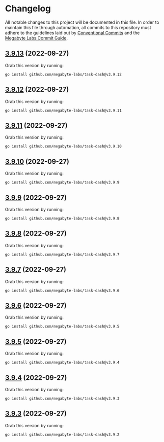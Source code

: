 # Changelog

All notable changes to this project will be documented in this file. In order to maintain this file through automation, all commits to this repository must adhere to the guidelines laid out by [Conventional Commits](https://conventionalcommits.org) and the [Megabyte Labs Commit Guide](https://megabyte.space/docs/contributing/commits).

## [3.9.13](https://gitlab.com/megabyte-labs/go/cli/task-dash/compare/v3.9.12...v3.9.13) (2022-09-27)





Grab this version by running:


```shell
go install github.com/megabyte-labs/task-dash@v3.9.12
```

## [3.9.12](https://gitlab.com/megabyte-labs/go/cli/task-dash/compare/v3.9.11...v3.9.12) (2022-09-27)





Grab this version by running:


```shell
go install github.com/megabyte-labs/task-dash@v3.9.11
```

## [3.9.11](https://gitlab.com/megabyte-labs/go/cli/task-dash/compare/v3.9.10...v3.9.11) (2022-09-27)





Grab this version by running:


```shell
go install github.com/megabyte-labs/task-dash@v3.9.10
```

## [3.9.10](https://gitlab.com/megabyte-labs/go/cli/task-dash/compare/v3.9.9...v3.9.10) (2022-09-27)





Grab this version by running:


```shell
go install github.com/megabyte-labs/task-dash@v3.9.9
```

## [3.9.9](https://gitlab.com/megabyte-labs/go/cli/task-dash/compare/v3.9.8...v3.9.9) (2022-09-27)





Grab this version by running:


```shell
go install github.com/megabyte-labs/task-dash@v3.9.8
```

## [3.9.8](https://gitlab.com/megabyte-labs/go/cli/task-dash/compare/v3.9.7...v3.9.8) (2022-09-27)





Grab this version by running:


```shell
go install github.com/megabyte-labs/task-dash@v3.9.7
```

## [3.9.7](https://gitlab.com/megabyte-labs/go/cli/task-dash/compare/v3.9.6...v3.9.7) (2022-09-27)





Grab this version by running:


```shell
go install github.com/megabyte-labs/task-dash@v3.9.6
```

## [3.9.6](https://gitlab.com/megabyte-labs/go/cli/task-dash/compare/v3.9.5...v3.9.6) (2022-09-27)





Grab this version by running:


```shell
go install github.com/megabyte-labs/task-dash@v3.9.5
```

## [3.9.5](https://gitlab.com/megabyte-labs/go/cli/task-dash/compare/v3.9.4...v3.9.5) (2022-09-27)





Grab this version by running:


```shell
go install github.com/megabyte-labs/task-dash@v3.9.4
```

## [3.9.4](https://gitlab.com/megabyte-labs/go/cli/task-dash/compare/v3.9.3...v3.9.4) (2022-09-27)





Grab this version by running:


```shell
go install github.com/megabyte-labs/task-dash@v3.9.3
```

## [3.9.3](https://gitlab.com/megabyte-labs/go/cli/task-dash/compare/v3.9.2...v3.9.3) (2022-09-27)





Grab this version by running:


```shell
go install github.com/megabyte-labs/task-dash@v3.9.2
```
